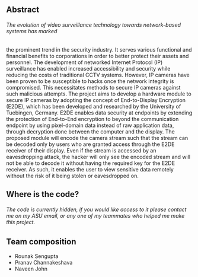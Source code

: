 ## Abstract 
###### The evolution of video surveillance technology towards network-based systems has marked
the prominent trend in the security industry. It serves various functional and financial
benefits to corporations in order to better protect their assets and personnel. The development of networked Internet Protocol (IP) surveillance has enabled increased accessibility
and security while reducing the costs of traditional CCTV systems. However, IP cameras
have been proven to be susceptible to hacks once the network integrity is compromised.
This necessitates methods to secure IP cameras against such malicious attempts.
The project aims to develop a hardware module to secure IP cameras by adopting the
concept of End-to-Display Encryption (E2DE), which has been developed and researched
by the University of Tuebingen, Germany. E2DE enables data security at endpoints
by extending the protection of End-to-End encryption to beyond the communication
endpoint by using pixel-domain data instead of raw application data, through decryption
done between the computer and the display.
The proposed module will encode the camera stream such that the stream can be
decoded only by users who are granted access through the E2DE receiver of their display.
Even if the stream is accessed by an eavesdropping attack, the hacker will only see the
encoded stream and will not be able to decode it without having the required key for the
E2DE receiver. As such, it enables the user to view sensitive data remotely without the
risk of it being stolen or eavesdropped on.
 

## Where is the code?
###### The code is currently hidden, if you would like access to it please contact me on my ASU email, or any one of my teammates who helped me make this project. 

## Team composition 

- Rounak Sengupta
- Pranav Channakeshava
- Naveen John
